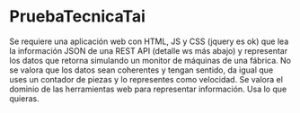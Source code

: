# PruebaTecnicaTai

Se requiere una aplicación web con HTML, JS y CSS (jquery es ok) que lea la información JSON
de una REST API (detalle ws más abajo) y representar los datos que retorna simulando un
monitor de máquinas de una fábrica.
No se valora que los datos sean coherentes y tengan sentido, da igual que uses un contador de
piezas y lo representes como velocidad. Se valora el dominio de las herramientas web para
representar información.
Usa lo que quieras.
